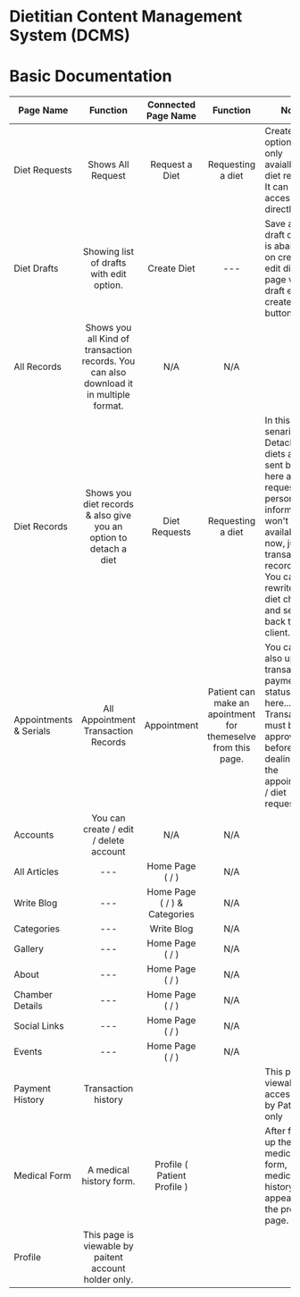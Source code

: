 # Dietitian Content Management System (DCMS)

# Basic Documentation

| Page Name              |                           Function                           |     Connected Page Name      |                           Function                           | Note                                                         |
| ---------------------- | :----------------------------------------------------------: | :--------------------------: | :----------------------------------------------------------: | ------------------------------------------------------------ |
| Diet Requests          |                      Shows All Request                       |        Request a Diet        |                      Requesting a diet                       | Create Diet option is only avaialbe via diet reqest. It can not be access directly. |
| Diet Drafts            |           Showing list of drafts with edit option.           |         Create Diet          |                             ---                              | Save as draft option is abailalb on create/ edit diet page via draft edit / create dirt button |
| All Records            | Shows you all Kind of transaction  records. You can also download it in multiple format. |             N/A              |                             N/A                              |                                                              |
| Diet Records           | Shows you diet records & also give you an option to detach a diet |        Diet Requests         |                      Requesting a diet                       | In this senario, Detached diets are sent back here as request. But personal information won't be available now, just transaction records. You can rewrite the diet chart and send back to the client. |
| Appointments & Serials |             All Appointment Transaction Records              |         Appointment          | Patient can make an apointment for themeselve from this page. | You can also update transaction payment status from here... Transaction must be approved before dealing with the appointment / diet request. |
| Accounts               |            You can create / edit / delete account            |             N/A              |                             N/A                              |                                                              |
| All Articles           |                             ---                              |       Home Page ( / )        |                             N/A                              |                                                              |
| Write Blog             |                             ---                              | Home Page ( / ) & Categories |                             N/A                              |                                                              |
| Categories             |                             ---                              |          Write Blog          |                             N/A                              |                                                              |
| Gallery                |                             ---                              |       Home Page ( / )        |                             N/A                              |                                                              |
| About                  |                             ---                              |       Home Page ( / )        |                             N/A                              |                                                              |
| Chamber Details        |                             ---                              |       Home Page ( / )        |                             N/A                              |                                                              |
| Social Links           |                             ---                              |       Home Page ( / )        |                             N/A                              |                                                              |
| Events                 |                             ---                              |       Home Page ( / )        |                             N/A                              |                                                              |
| Payment History        |                     Transaction history                      |                              |                                                              | This page is viewable / accessable by Patients only          |
| Medical Form           |                   A medical history form.                    | Profile ( Patient Profile )  |                                                              | After filling up the medical form, medical history data appears in the profile page. |
| Profile                |    This page is viewable by paitent account holder only.     |                              |                                                              |                                                              |









 



 

 

 

 

 

 

